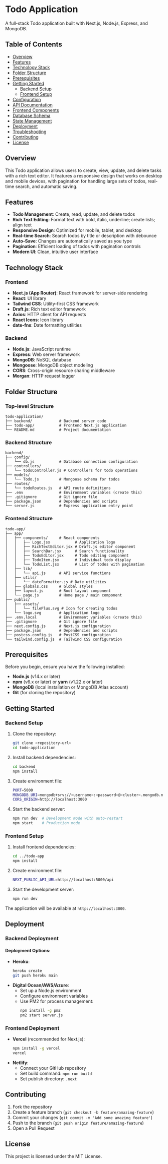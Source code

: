 # Todo Application

A full-stack Todo application built with Next.js, Node.js, Express, and MongoDB.

## Table of Contents

- [Overview](#overview)
- [Features](#features)
- [Technology Stack](#technology-stack)
- [Folder Structure](#folder-structure)
- [Prerequisites](#prerequisites)
- [Getting Started](#getting-started)
  - [Backend Setup](#backend-setup)
  - [Frontend Setup](#frontend-setup)
- [Configuration](#configuration)
- [API Documentation](#api-documentation)
- [Frontend Components](#frontend-components)
- [Database Schema](#database-schema)
- [State Management](#state-management)
- [Deployment](#deployment)
- [Troubleshooting](#troubleshooting)
- [Contributing](#contributing)
- [License](#license)

## Overview

This Todo application allows users to create, view, update, and delete tasks with a rich text editor. It features a responsive design that works on desktop and mobile devices, with pagination for handling large sets of todos, real-time search, and automatic saving.

## Features

- **Todo Management**: Create, read, update, and delete todos
- **Rich Text Editing**: Format text with bold, italic, underline; create lists; align text
- **Responsive Design**: Optimized for mobile, tablet, and desktop
- **Real-time Search**: Search todos by title or description with debounce
- **Auto-Save**: Changes are automatically saved as you type
- **Pagination**: Efficient loading of todos with pagination controls
- **Modern UI**: Clean, intuitive user interface

## Technology Stack

### Frontend
- **Next.js (App Router)**: React framework for server-side rendering
- **React**: UI library
- **Tailwind CSS**: Utility-first CSS framework
- **Draft.js**: Rich text editor framework
- **Axios**: HTTP client for API requests
- **React Icons**: Icon library
- **date-fns**: Date formatting utilities

### Backend
- **Node.js**: JavaScript runtime
- **Express**: Web server framework
- **MongoDB**: NoSQL database
- **Mongoose**: MongoDB object modeling
- **CORS**: Cross-origin resource sharing middleware
- **Morgan**: HTTP request logger

## Folder Structure

### Top-level Structure
```
todo-application/
├── backend/            # Backend server code
├── todo-app/           # Frontend Next.js application
└── README.md           # Project documentation
```

### Backend Structure
```
backend/
├── config/
│   └── db.js           # Database connection configuration
├── controllers/
│   └── todoController.js # Controllers for todo operations
├── models/
│   └── Todo.js         # Mongoose schema for todos
├── routes/
│   └── todoRoutes.js   # API route definitions
├── .env                # Environment variables (create this)
├── .gitignore          # Git ignore file
├── package.json        # Dependencies and scripts
└── server.js           # Express application entry point
```

### Frontend Structure
```
todo-app/
├── app/
│   ├── components/     # React components
│   │   ├── Logo.jsx           # Application logo
│   │   ├── RichTextEditor.jsx # Draft.js editor component
│   │   ├── SearchBar.jsx      # Search functionality
│   │   ├── TodoEditor.jsx     # Todo editing component
│   │   ├── TodoItem.jsx       # Individual todo display
│   │   └── TodoList.jsx       # List of todos with pagination
│   ├── lib/
│   │   └── api.js      # API service functions
│   ├── utils/
│   │   └── dateFormatter.js # Date utilities
│   ├── globals.css     # Global styles
│   ├── layout.js       # Root layout component
│   └── page.js         # Home page / main component
├── public/
│   ├── assets/
│   │   └── filePlus.svg # Icon for creating todos
│   └── logo.svg        # Application logo
├── .env.local          # Environment variables (create this)
├── .gitignore          # Git ignore file
├── next.config.js      # Next.js configuration
├── package.json        # Dependencies and scripts
├── postcss.config.js   # PostCSS configuration
└── tailwind.config.js  # Tailwind CSS configuration
```

## Prerequisites
Before you begin, ensure you have the following installed:

- **Node.js** (v14.x or later)
- **npm** (v6.x or later) or **yarn** (v1.22.x or later)
- **MongoDB** (local installation or MongoDB Atlas account)
- **Git** (for cloning the repository)

## Getting Started

### Backend Setup

1. Clone the repository:
   ```sh
   git clone <repository-url>
   cd todo-application
   ```
2. Install backend dependencies:
   ```sh
   cd backend
   npm install
   ```
3. Create environment file:
   ```sh
   PORT=5000
   MONGODB_URI=mongodb+srv://<username>:<password>@<cluster>.mongodb.net/todoapp
   CORS_ORIGIN=http://localhost:3000
   ```
4. Start the backend server:
   ```sh
   npm run dev  # Development mode with auto-restart
   npm start    # Production mode
   ```

### Frontend Setup

1. Install frontend dependencies:
   ```sh
   cd ../todo-app
   npm install
   ```
2. Create environment file:
   ```sh
   NEXT_PUBLIC_API_URL=http://localhost:5000/api
   ```
3. Start the development server:
   ```sh
   npm run dev
   ```

The application will be available at `http://localhost:3000`.

## Deployment

### Backend Deployment

#### Deployment Options:
- **Heroku**:
  ```sh
  heroku create
  git push heroku main
  ```
- **Digital Ocean/AWS/Azure**:
  - Set up a Node.js environment
  - Configure environment variables
  - Use PM2 for process management:
    ```sh
    npm install -g pm2
    pm2 start server.js
    ```

### Frontend Deployment

- **Vercel** (recommended for Next.js):
  ```sh
  npm install -g vercel
  vercel
  ```
- **Netlify**:
  - Connect your GitHub repository
  - Set build command: `npm run build`
  - Set publish directory: `.next`

## Contributing

1. Fork the repository
2. Create a feature branch (`git checkout -b feature/amazing-feature`)
3. Commit your changes (`git commit -m 'Add some amazing feature'`)
4. Push to the branch (`git push origin feature/amazing-feature`)
5. Open a Pull Request

## License

This project is licensed under the MIT License.

